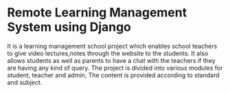 # Remote Learning Management System using Django
It is a learning management school project which enables school teachers to give video lectures,notes through the website to the students. It also allows students as well as parents to have a chat with the teachers if they are having any kind of query. The project is divided into various modules for student, teacher and admin, The content is provided according to standard and subject.
